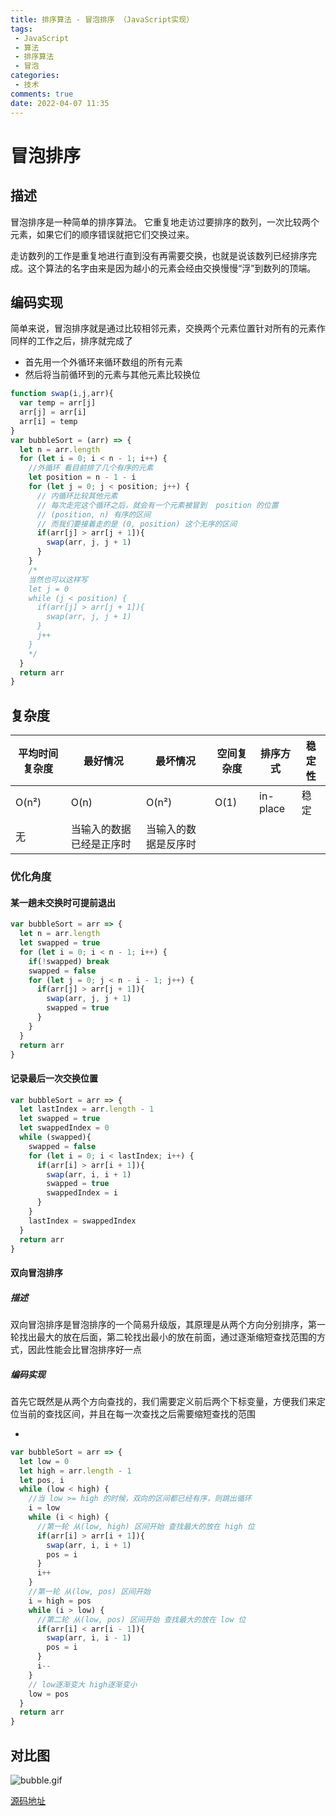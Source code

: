 ```yaml
---
title: 排序算法 - 冒泡排序 （JavaScript实现）
tags: 
 - JavaScript
 - 算法
 - 排序算法
 - 冒泡
categories:
 - 技术
comments: true
date: 2022-04-07 11:35
---
```


# 冒泡排序

## 描述

冒泡排序是一种简单的排序算法。 它重复地走访过要排序的数列，一次比较两个元素，如果它们的顺序错误就把它们交换过来。 

走访数列的工作是重复地进行直到没有再需要交换，也就是说该数列已经排序完成。这个算法的名字由来是因为越小的元素会经由交换慢慢“浮”到数列的顶端。

## 编码实现

简单来说，冒泡排序就是通过比较相邻元素，交换两个元素位置针对所有的元素作同样的工作之后，排序就完成了

* 首先用一个外循环来循环数组的所有元素
* 然后将当前循环到的元素与其他元素比较换位

```js
function swap(i,j,arr){
  var temp = arr[j]
  arr[j] = arr[i]
  arr[i] = temp
}
var bubbleSort = (arr) => {
  let n = arr.length
  for (let i = 0; i < n - 1; i++) {
    //外循环 看目前排了几个有序的元素
    let position = n - 1 - i
    for (let j = 0; j < position; j++) {
      // 内循环比较其他元素
      // 每次走完这个循环之后，就会有一个元素被冒到  position 的位置
      // (position, n) 有序的区间
      // 而我们要接着走的是 (0, position) 这个无序的区间
      if(arr[j] > arr[j + 1]){
        swap(arr, j, j + 1)
      }
    }    
    /* 
    当然也可以这样写
    let j = 0
    while (j < position) {
      if(arr[j] > arr[j + 1]){
        swap(arr, j, j + 1)
      }
      j++
    }
    */
  }
  return arr
}

```
## 复杂度
平均时间复杂度 | 最好情况 | 最坏情况 | 空间复杂度 | 排序方式 | 稳定性
----|---|---|---|---|---
O(n²) | O(n) | O(n²) | O(1) | in-place | 稳定
无| 当输入的数据已经是正序时 | 当输入的数据是反序时 | 

### 优化角度

#### 某一趟未交换时可提前退出

```js
var bubbleSort = arr => {
  let n = arr.length
  let swapped = true
  for (let i = 0; i < n - 1; i++) {
    if(!swapped) break
    swapped = false
    for (let j = 0; j < n - i - 1; j++) {
      if(arr[j] > arr[j + 1]){
        swap(arr, j, j + 1)
        swapped = true
      }
    }
  }
  return arr
}
```

#### 记录最后一次交换位置

```js
var bubbleSort = arr => {
  let lastIndex = arr.length - 1
  let swapped = true
  let swappedIndex = 0
  while (swapped){
    swapped = false
    for (let i = 0; i < lastIndex; i++) {
      if(arr[i] > arr[i + 1]){
        swap(arr, i, i + 1)
        swapped = true
        swappedIndex = i
      }
    }
    lastIndex = swappedIndex
  }
  return arr
}
```

#### 双向冒泡排序

##### 描述
双向冒泡排序是冒泡排序的一个简易升级版，其原理是从两个方向分别排序，第一轮找出最大的放在后面，第二轮找出最小的放在前面，通过逐渐缩短查找范围的方式，因此性能会比冒泡排序好一点

##### 编码实现
首先它既然是从两个方向查找的，我们需要定义前后两个下标变量，方便我们来定位当前的查找区间，并且在每一次查找之后需要缩短查找的范围

* 
```js
var bubbleSort = arr => {
  let low = 0
  let high = arr.length - 1
  let pos, i
  while (low < high) {
    //当 low >= high 的时候，双向的区间都已经有序，则跳出循环 
    i = low
    while (i < high) {
      //第一轮 从(low, high) 区间开始 查找最大的放在 high 位
      if(arr[i] > arr[i + 1]){
        swap(arr, i, i + 1)
        pos = i
      }
      i++
    }
    //第一轮 从(low, pos) 区间开始
    i = high = pos
    while (i > low) {
      //第二轮 从(low, pos) 区间开始 查找最大的放在 low 位
      if(arr[i] < arr[i - 1]){
        swap(arr, i, i - 1)
        pos = i
      }
      i--
    }
    // low逐渐变大 high逐渐变小
    low = pos
  }
  return arr
}
```


## 对比图


![bubble.gif](https://p9-juejin.byteimg.com/tos-cn-i-k3u1fbpfcp/35304d4c250e459b8e37128ecbf67da9~tplv-k3u1fbpfcp-watermark.image?)


[源码地址](https://github.com/Luoyuda/js-demo/tree/master/algorithm/Sort/BubbleSort)